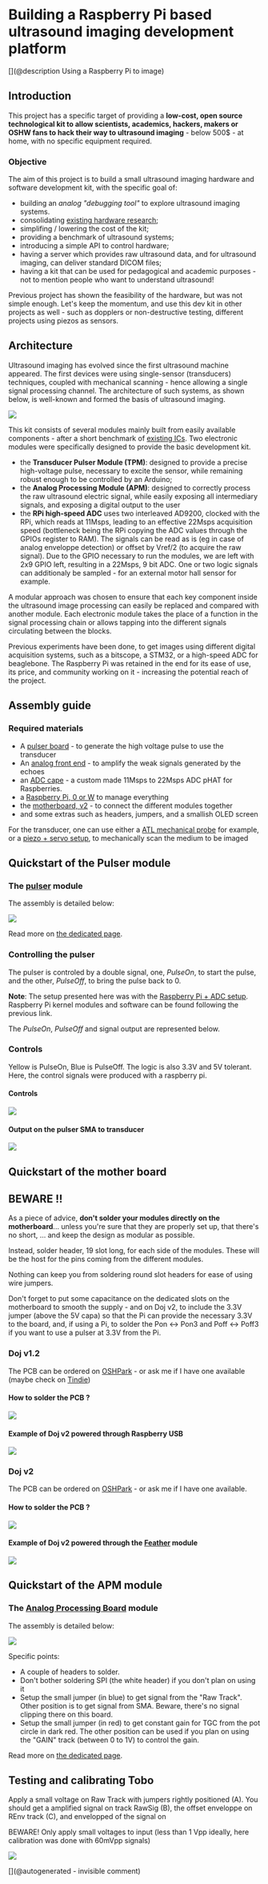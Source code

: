 # Building a Raspberry Pi based ultrasound imaging development platform


[](@description Using a Raspberry Pi to image)

## Introduction

This project has a specific target of providing a __low-cost, open source technological kit to allow scientists, academics, hackers, makers or OSHW fans to hack their way to ultrasound imaging__ - below 500$ - at home, with no specific equipment required. 

### Objective

The aim of this project is to build a small ultrasound imaging hardware and software development kit, with the specific goal of:

- building an _analog "debugging tool"_ to explore ultrasound imaging systems. 
- consolidating [existing hardware research](http://openhardware.metajnl.com/articles/10.5334/joh.2/);
- simplifing / lowering the cost of the kit;
- providing a benchmark of ultrasound systems;
- introducing a simple API to control hardware;
- having a server which provides raw ultrasound data, and for ultrasound imaging, can deliver standard DICOM files;
- having a kit that can be used for pedagogical and academic purposes - not to mention people who want to understand ultrasound!

Previous project has shown the feasibility of the hardware, but was not simple enough. Let's keep the momentum, and use this dev kit in other projects as well - such as dopplers or non-destructive testing, different projects using piezos as sensors.

## Architecture

Ultrasound imaging has evolved since the first ultrasound machine appeared. The first devices were using single-sensor (transducers) techniques, coupled with mechanical scanning - hence allowing a single signal processing channel. The architecture of such systems, as shown below, is well-known and formed the basis of ultrasound imaging.


![](http://openhardware.metajnl.com/articles/10.5334/joh.2/joh-1-2-g1.png/?action=download)


This kit consists of several modules mainly built from easily available components - after a short benchmark of [existing ICs](https://kelu124.gitbooks.io/echomods/content/Chapter6/bench.html). Two electronic modules were specifically designed to provide the basic development kit. 

* the __Transducer Pulser Module (TPM)__: designed to provide a precise high-voltage pulse, necessary to excite the sensor, while remaining robust enough to be controlled by an Arduino;
* the __Analog Processing Module (APM)__: designed to correctly process the raw ultrasound electric signal, while easily exposing all intermediary signals, and exposing a digital output to the user
* the __RPi high-speed ADC__ uses two interleaved AD9200, clocked with the RPi, which reads at 11Msps, leading to an effective 22Msps acquisition speed (bottleneck being the RPi copying the ADC values through the GPIOs register to RAM). The signals can be read as is (eg in case of analog enveloppe detection) or offset by Vref/2 (to acquire the raw signal). Due to the GPIO necessary to run the modules, we are left with 2x9 GPIO left, resulting in a 22Msps, 9 bit ADC. One or two logic signals can additionaly be sampled - for an external motor hall sensor for example.

A modular approach was chosen to ensure that each key component inside the ultrasound image processing can easily be replaced and compared with another module. Each electronic module takes the place of a function in the signal processing chain or allows tapping into the different signals circulating between the blocks. 

Previous experiments have been done, to get images using different digital acquisition systems, such as a bitscope, a STM32, or a high-speed ADC for beaglebone. The Raspberry Pi was retained in the end for its ease of use, its price, and community working on it - increasing the potential reach of the project. 

## Assembly guide 

### Required materials

* A [pulser board](/tobo/) - to generate the high voltage pulse to use the transducer
* An [analog front end](/goblin/) - to amplify the weak signals generated by the echoes
* an [ADC cape](/elmo/) - a custom made 11Msps to 22Msps ADC pHAT for Raspberries.
* a [Raspberry Pi, 0 or W](/tomtom/) to manage everything
* the [motherboard, v2](/doj/) - to connect the different modules together
* and some extras such as headers, jumpers, and a smallish OLED screen

For the transducer, one can use either a [ATL mechanical probe](/retroATL3/) for example, or a [piezo + servo setup](/cletus), to mechanically scan the medium to be imaged 












## Quickstart of the Pulser module

### The [pulser](/tobo/) module

The assembly is detailed below:

![](/tobo/images/QS_tobo.jpg)

Read more on [the dedicated page](/tobo/).

### Controlling the pulser

The pulser is controled by a double signal, one, _PulseOn_, to start the pulse, and the other, _PulseOff_, to bring the pulse back to 0. 

__Note__: The setup presented here was with the [Raspberry Pi + ADC setup](/elmo/data/arduino/20170611-arduino.md). Raspberry Pi kernel modules and software can be found following the previous link.

The _PulseOn_, _PulseOff_ and signal output are represented below.

### Controls

Yellow is PulseOn, Blue is PulseOff. The logic is also 3.3V and 5V tolerant. Here, the control signals were produced with a raspberry pi. 


#### Controls

![](/tobo/images/2017/TEK0007.JPG)

#### Output on the pulser SMA to transducer

![](/tobo/images/2017/TEK0009.JPG)




## Quickstart of the mother board

## BEWARE !!

As a piece of advice, __don't solder your modules directly on the motherboard__... unless you're sure that they are properly set up, that there's no short, ... and keep the design as modular as possible.

Instead, solder header, 19 slot long, for each side of the modules. These will be the host for the pins coming from the different modules.

Nothing can keep you from soldering round slot headers for ease of using wire jumpers.

Don't forget to put some capacitance on the dedicated slots on the motherboard to smooth the supply - and on Doj v2, to include the 3.3V jumper (above the 5V capa) so that the Pi can provide the necessary 3.3V to the board, and, if using a Pi, to solder the Pon <-> Pon3 and  Poff <-> Poff3 if you want to use a pulser at 3.3V from the Pi.

### Doj v1.2

The PCB can be ordered on [OSHPark](https://oshpark.com/shared_projects/bdv4Rw1z) - or ask me if I have one available (maybe check on [Tindie](https://www.tindie.com/products/kelu124/ultrasound-modules-motherboard/))

#### How to solder the PCB ?

![](/doj/images/doj12.jpg)

#### Example of Doj v2 powered through Raspberry USB 	

![](/doj/images/20170406_214508.jpg)



### Doj v2

The PCB can be ordered on [OSHPark](https://oshpark.com/shared_projects/rAatPbRg) - or ask me if I have one available.

#### How to solder the PCB ?

![](/doj/images/doj20.jpg)

#### Example of Doj v2 powered through the [Feather](/goblin/) module

![](/doj/images/doj_v2_notes.jpg)







## Quickstart of the APM module


### The [Analog Processing Board](/goblin/) module

The assembly is detailed below:

![](/goblin/images/QS_goblin.jpg)

Specific points:
* A couple of headers to solder.
* Don't bother soldering SPI (the white header) if you don't plan on using it
* Setup the small jumper (in blue) to get signal from the "Raw Track". Other position is to get signal from SMA. Beware, there's no signal clipping there on this board.
* Setup the small jumper (in red) to get constant gain for TGC from the pot circle in dark red. The other position can be used if you plan on using the "GAIN" track (between 0 to 1V) to control the gain.

Read more on [the dedicated page](/goblin/).

## Testing and calibrating Tobo

Apply a small voltage on Raw Track with jumpers rightly positioned (A). You should get a amplified signal on track RawSig (B), the offset  enveloppe on REnv track (C), and envelopped of the signal on 

BEWARE! Only apply small voltages to input (less than 1 Vpp ideally, here calibration was done with 60mVpp signals) 

![](/goblin/images/slide_principle.png)





[](@autogenerated - invisible comment)